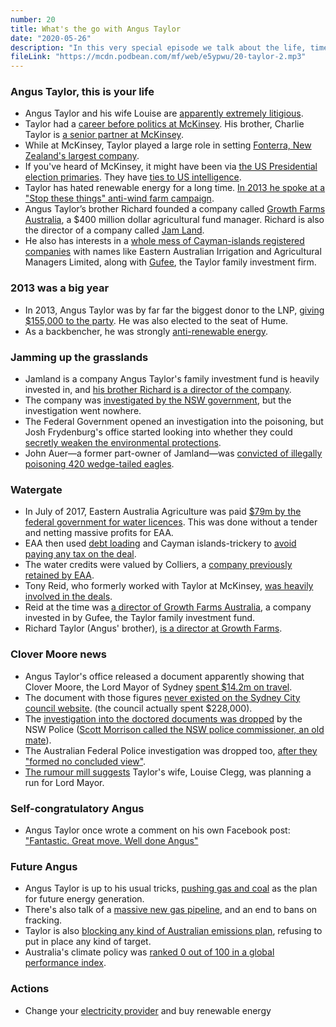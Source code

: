 ```yaml
---
number: 20
title: What's the go with Angus Taylor
date: "2020-05-26"
description: "In this very special episode we talk about the life, times and scandals of Angus Taylor, the Minister for Energy and Emissions Reduction."
fileLink: "https://mcdn.podbean.com/mf/web/e5ypwu/20-taylor-2.mp3"
---
```


### Angus Taylor, this is your life

- Angus Taylor and his wife Louise are [apparently extremely litigious](https://independentaustralia.net/politics/politics-display/taylor-made-deeper-into-the-floodwater-scandal,12638).
- Taylor had a [career before politics at McKinsey](https://www.foreground.com.au/planning-policy/who-is-angus-taylor-australias-assistant-minister-for-cities/). His brother, Charlie Taylor is [a senior partner at McKinsey](https://www.afr.com/politics/federal/angus-taylor-lured-into-politics-then-left-to-languish-20141205-120jys).
- While at McKinsey, Taylor played a large role in setting [Fonterra, New Zealand's largest company](https://en.wikipedia.org/wiki/Fonterra).
- If you've heard of McKinsey, it might have been via [the US Presidential election primaries](https://www.theatlantic.com/politics/archive/2019/12/pete-buttigieg-mckinsey/603421/). They have [ties to US intelligence](https://www.politico.com/story/2019/07/02/spies-intelligence-community-mckinsey-1390863).
- Taylor has hated renewable energy for a long time. [In 2013 he spoke at a "Stop these things" anti-wind farm campaign](https://stopthesethings.com/2013/07/01/rally-angus-taylor/).
- Angus Taylor’s brother Richard founded a company called [Growth Farms Australia](https://www.smh.com.au/national/taylor-packs-up-his-swag-and-sells-the-farm-20200421-p54lwp.html), a $400 million dollar agricultural fund manager. Richard is also the director of a company called [Jam Land](https://www.9news.com.au/national/no-jam-land-declaration-by-angus-taylor/b907d418-fd87-41e2-9f1d-2ef2de0a5f6e).
- He also has interests in a [whole mess of Cayman-islands registered companies](https://www.michaelwest.com.au/angus-taylor-watergate-aml-would-up-in-the-caymans/) with names like Eastern Australian Irrigation and Agricultural Managers Limited, along with [Gufee](https://icacpls.github.io/interests/angus-taylor.html), the Taylor family investment firm.  

### 2013 was a big year

- In 2013, Angus Taylor was by far far the biggest donor to the LNP, [giving $155,000 to the party](https://www.goulburnpost.com.au/story/2068171/the-biggest-donor-angus-taylor-gives-a-chunk-of-change-to-his-party/). He was also elected to the seat of Hume.
- As a backbencher, he was strongly [anti-renewable energy](https://www.crikey.com.au/2019/07/29/well-done-angus/).

### Jamming up the grasslands 

- Jamland is a company Angus Taylor's family investment fund is heavily invested in, and [his brother Richard is a director of the company](https://www.theguardian.com/australia-news/2019/jun/19/angus-taylor-met-environment-department-even-as-it-investigated-company-part-owns-alleged-illegal-land-clearing).
- The company was [investigated by the NSW government](https://www.thebigsmoke.com.au/2019/07/05/the-green-green-grassgate-of-home-angus-taylors-latest-scandal-explained/), but the investigation went nowhere.
- The Federal Government opened an investigation into the poisoning, but Josh Frydenburg's office started looking into whether they could [secretly weaken the environmental protections](https://www.theguardian.com/environment/2020/apr/30/angus-taylor-jam-land-company-part-owned-illegally-poisoned-endangered-grasslands-investigation-finds). 
- John Auer—a former part-owner of Jamland—was [convicted of illegally poisoning 420 wedge-tailed eagles](https://www.theage.com.au/national/victoria/bloody-well-done-texts-and-emails-reveal-scheme-to-poison-eagles-20190917-p52s0z.html).

### Watergate

- In July of 2017, Eastern Australia Agriculture was paid [$79m by the federal government for water licences](https://www.theguardian.com/environment/2018/mar/02/cotton-company-reaped-52m-windfall-in-sale-of-water-rights-to-government). This was done without a tender and netting massive profits for EAA. 
- EAA then used [debt loading](https://www.investopedia.com/terms/d/debt-loading.asp) and Cayman islands-trickery to [avoid paying any tax on the deal](https://www.michaelwest.com.au/barnaby-joyce-angus-taylor-australia-and-the-caribbean/).
- The water credits were valued by Colliers, a [company previously retained by EAA](https://www.theguardian.com/environment/2018/mar/02/cotton-company-reaped-52m-windfall-in-sale-of-water-rights-to-government). 
- Tony Reid, who formerly worked with Taylor at McKinsey, [was heavily involved in the deals](https://independentaustralia.net/life/life-display/angus-taylor-and-tony-reid-joined-at-the-business-hip,12663).
- Reid at the time was [a director of Growth Farms Australia](https://www.theguardian.com/australia-news/2019/apr/25/new-questions-raised-over-calculations-behind-80m-water-buyback), a company invested in by Gufee, the Taylor family investment fund.
- Richard Taylor (Angus' brother), [is a director at Growth Farms](https://growthfarms.com.au/people/).

### Clover Moore news

- Angus Taylor's office released a document apparently showing that Clover Moore, the Lord Mayor of Sydney [spent $14.2m on travel](https://www.theguardian.com/australia-news/2019/oct/23/doctored-documents-angus-taylor-news-corp-climate-clover-moore).
- The document with those figures [never existed on the Sydney City council website](https://www.theguardian.com/australia-news/2019/oct/25/angus-taylor-apologises-clover-moore-document-used-to-attack-her). (the council actually spent $228,000).
- The [investigation into the doctored documents was dropped](https://independentaustralia.net/politics/politics-display/wrens-week-angus-taylor-sets-the-benchmark-for-political-scandal,13363) by the NSW Police ([Scott Morrison called the NSW police commissioner, an old mate](https://www.2gb.com/nsw-police-commissioner-reveals-his-special-connection-to-scott-morrison/)).
- The Australian Federal Police investigation was dropped too, [after they "formed no concluded view"](https://www.theguardian.com/australia-news/2020/may/13/afp-formed-no-concluded-view-about-who-altered-documents-angus-taylor-used-to-attack-clover-moore). 
- [The rumour mill suggests](https://www.canberratimes.com.au/story/6656549/questions-over-angus-taylors-wife-sparks-uproar/) Taylor's wife, Louise Clegg, was planning a run for Lord Mayor.

### Self-congratulatory Angus

- Angus Taylor once wrote a comment on his own Facebook post: ["Fantastic. Great move. Well done Angus"](https://www.theguardian.com/australia-news/2019/may/01/well-done-me-angus-taylor-praises-himself-as-fantastic-in-twitter-fail)

### Future Angus

- Angus Taylor is up to his usual tricks, [pushing gas and coal](https://reneweconomy.com.au/taylor-puts-gas-and-ccs-at-centre-of-technology-roadmap-coal-and-nuclear-not-excluded-11177/) as the plan for future energy generation.
- There's also talk of a [massive new gas pipeline](https://www.sbs.com.au/news/climate-experts-cautiously-optimistic-about-federal-government-s-tech-roadmap), and an end to bans on fracking.
- Taylor is also [blocking any kind of Australian emissions plan](https://www.theguardian.com/environment/2020/may/19/angus-taylor-says-it-is-not-australian-government-policy-to-achieve-net-zero-emissions-by-2050), refusing to put in place any kind of target.
- Australia's climate policy was [ranked 0 out of 100 in a global performance index](https://www.climate-change-performance-index.org/country/australia).

### Actions

- Change your [electricity provider](https://www.greenelectricityguide.org.au) and buy renewable energy

